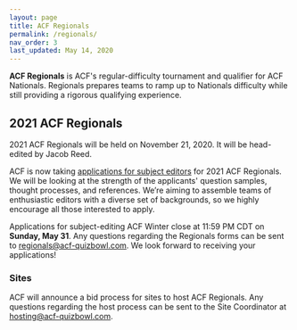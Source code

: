 ```yaml
---
layout: page
title: ACF Regionals
permalink: /regionals/
nav_order: 3
last_updated: May 14, 2020
---
```


**ACF Regionals** is ACF's regular-difficulty tournament and qualifier for ACF Nationals. Regionals prepares teams to ramp up to Nationals difficulty while still providing a rigorous qualifying experience.

## 2021 ACF Regionals
2021 ACF Regionals will be held on November 21, 2020. It will be head-edited by Jacob Reed.

ACF is now taking [applications for subject editors](https://docs.google.com/forms/d/e/1FAIpQLSdghVDzWLH6kQ68_z817Z6XXw1JJbYobWVAlU2geYgTNiADnw/viewform) for 2021 ACF Regionals. We will be looking at the strength of the applicants' question samples, thought processes, and references. We’re aiming to assemble teams of enthusiastic editors with a diverse set of backgrounds, so we highly encourage all those interested to apply. 

Applications for subject-editing ACF Winter close at 11:59 PM CDT on **Sunday, May 31**. Any questions regarding the Regionals forms can be sent to regionals@acf-quizbowl.com. We look forward to receiving your applications!

### Sites

ACF will announce a bid process for sites to host ACF Regionals. Any questions regarding the host process can be sent to the Site Coordinator at hosting@acf-quizbowl.com.  
